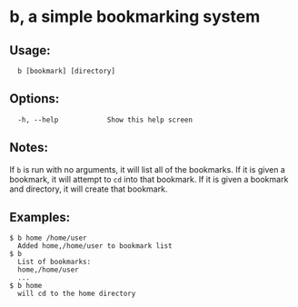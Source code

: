 # b, a simple bookmarking system

## Usage:
      b [bookmark] [directory]

## Options:
      -h, --help            Show this help screen

## Notes:
If `b` is run with no arguments, it will list all of the bookmarks.  If it is
given a bookmark, it will attempt to `cd` into that bookmark.  If it is given a
bookmark and directory, it will create that bookmark.

## Examples:
    $ b home /home/user
      Added home,/home/user to bookmark list    
    $ b
      List of bookmarks:
      home,/home/user
      ...
    $ b home
      will cd to the home directory
